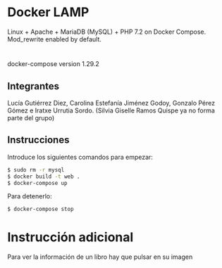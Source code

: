 
# Docker LAMP
Linux + Apache + MariaDB (MySQL) + PHP 7.2 on Docker Compose. Mod_rewrite enabled by default.
#
docker-compose version 1.29.2

## Integrantes
Lucía Gutiérrez Diez,
Carolina Estefanía Jiménez Godoy,
Gonzalo Pérez Gómez e
Iratxe Urrutia Sordo.
(Silvia Giselle Ramos Quispe ya no forma parte del grupo)

## Instrucciones
Introduce los siguientes comandos para empezar:
```bash
$ sudo rm -r mysql
$ docker build -t web .
$ docker-compose up
```

Para detenerlo:
```bash
$ docker-compose stop
```
# Instrucción adicional
Para ver la información de un libro hay que pulsar en su imagen
